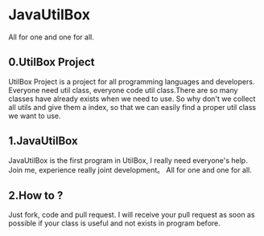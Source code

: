 # JavaUtilBox
All for one and one for all.

## 0.UtilBox Project
UtilBox Project is a project for all programming languages and developers.
Everyone need util class, everyone code util class.There are so many classes have already exists when we need to use.
So why don't we collect all utils and give them a index, so that we can easily find a proper util class we want to use.

## 1.JavaUtilBox
JavaUtilBox is the first program in UtilBox, I really need everyone's help. Join me, experience really joint development。
All for one and one for all.

## 2.How to ?
Just fork, code and pull request.
I will receive your pull request as soon as possible if your class is useful and not exists in program before.
